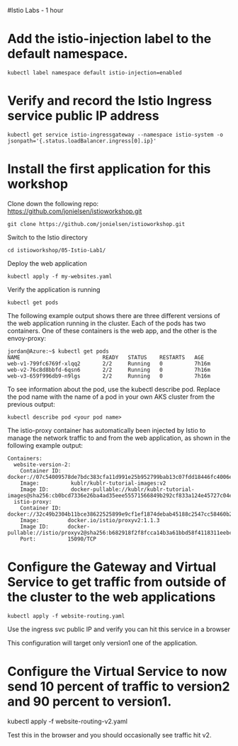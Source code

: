 #Istio Labs - 1 hour


# Add the istio-injection label to the default namespace.

```
kubectl label namespace default istio-injection=enabled
```

# Verify and record the Istio Ingress service public IP address

```
kubectl get service istio-ingressgateway --namespace istio-system -o jsonpath='{.status.loadBalancer.ingress[0].ip}'
```

# Install the first application for this workshop

Clone down the following repo: https://github.com/jonielsen/istioworkshop.git

```
git clone https://github.com/jonielsen/istioworkshop.git
```

Switch to the Istio directory

```
cd istioworkshop/05-Istio-Lab1/
```

Deploy the web application

```
kubectl apply -f my-websites.yaml
```

Verify the application is running

```
kubectl get pods 
```

The following example output shows there are three different versions of the web application running in the cluster. Each of the pods has two containers. One of these containers is the web app, and the other is the envoy-proxy:

```
jordan@Azure:~$ kubectl get pods
NAME                          READY   STATUS    RESTARTS   AGE
web-v1-799fc6769f-xlqq2       2/2     Running   0          7h16m
web-v2-76c8d8bbfd-6qsn6       2/2     Running   0          7h16m
web-v3-659f996db9-n9lgs       2/2     Running   0          7h16m
```

To see information about the pod, use the kubectl describe pod. Replace the pod name with the name of a pod in your own AKS cluster from the previous output:

```
kubectl describe pod <your pod name>
```

The istio-proxy container has automatically been injected by Istio to manage the network traffic to and from the web application, as shown in the following example output:

```
Containers:
  website-version-2:
    Container ID:   docker://07c54009578de7bdc383cfa11d991e25b952799bab13c07fdd18446fc4006e44
    Image:          kublr/kublr-tutorial-images:v2
    Image ID:       docker-pullable://kublr/kublr-tutorial-images@sha256:cb0bcd7336e26ba4ad35eee55571566849b292cf833a124e45727c04e8c1625d
  istio-proxy:
    Container ID:  docker://32c49b2304b11bce38622525899e9cf1ef1874debab45188c2547cc58460b281
    Image:         docker.io/istio/proxyv2:1.1.3
    Image ID:      docker-pullable://istio/proxyv2@sha256:b682918f2f8fcca14b3a61bbd58f4118311eebc20799f24b72ceddc5cd749306
    Port:          15090/TCP
```

# Configure the Gateway and Virtual Service to get traffic from outside of the cluster to the web applications

```
kubectl apply -f website-routing.yaml
```

Use the ingress svc public IP and verify you can hit this service in a browser

This configuration will target only version1 one of the application.

# Configure the Virtual Service to now send 10 percent of traffic to version2 and 90 percent to version1.

kubectl apply -f website-routing-v2.yaml

Test this in the browser and you should occasionally see traffic hit v2.

